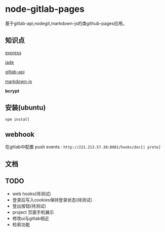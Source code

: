 # node-gitlab-pages

基于gitlab-api,nodegit,markdown-js的类github-pages应用。

## 知识点

[express](http://expressjs.jser.us/)

[jade](http://expressjs.jser.us/jade.html)

[gitlab-api](https://github.com/gitlabhq/gitlabhq/tree/master/doc/api)

[markdown-js](https://github.com/evilstreak/markdown-js)

**bcrypt**

## 安装(ubuntu)

    npm install

## webhook

在gitlab中配置 push events : `http://221.213.57.38:8081/hooks/doc[| proto]`

## 文档


## TODO

- web hooks(待测试)
- 登录后写入cookies保持登录状态(待测试)
- 登出按钮(待测试)
- project 页面手机展示
- 修改ui与gitlab相近
- 检索功能